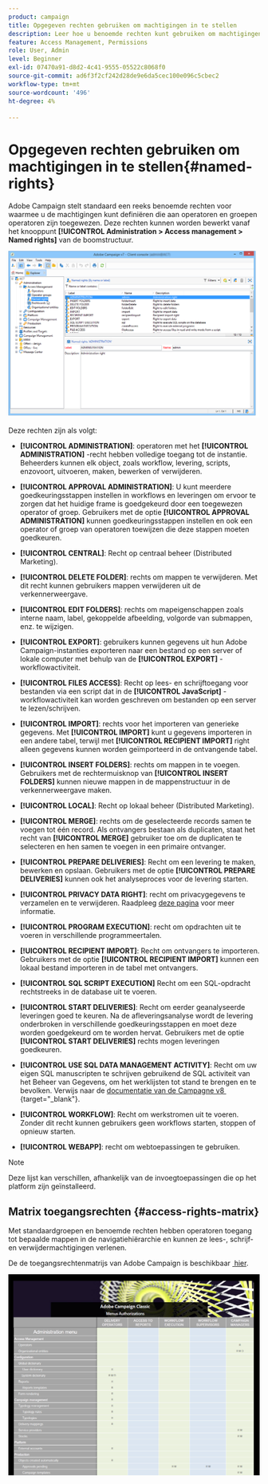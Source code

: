 ```yaml
---
product: campaign
title: Opgegeven rechten gebruiken om machtigingen in te stellen
description: Leer hoe u benoemde rechten kunt gebruiken om machtigingen in te stellen
feature: Access Management, Permissions
role: User, Admin
level: Beginner
exl-id: 07470a91-d8d2-4c41-9555-05522c8068f0
source-git-commit: ad6f3f2cf242d28de9e6da5cec100e096c5cbec2
workflow-type: tm+mt
source-wordcount: '496'
ht-degree: 4%

---
```


# Opgegeven rechten gebruiken om machtigingen in te stellen{#named-rights}

Adobe Campaign stelt standaard een reeks benoemde rechten voor waarmee u de machtigingen kunt definiëren die aan operatoren en groepen operatoren zijn toegewezen. Deze rechten kunnen worden bewerkt vanaf het knooppunt **[!UICONTROL Administration > Access management > Named rights]** van de boomstructuur.

![](assets/s_ncs_admin_named_rights.png)

Deze rechten zijn als volgt:

* **[!UICONTROL ADMINISTRATION]**: operatoren met het **[!UICONTROL ADMINISTRATION]** -recht hebben volledige toegang tot de instantie. Beheerders kunnen elk object, zoals workflow, levering, scripts, enzovoort, uitvoeren, maken, bewerken of verwijderen.

* **[!UICONTROL APPROVAL ADMINISTRATION]**: U kunt meerdere goedkeuringsstappen instellen in workflows en leveringen om ervoor te zorgen dat het huidige frame is goedgekeurd door een toegewezen operator of groep. Gebruikers met de optie **[!UICONTROL APPROVAL ADMINISTRATION]** kunnen goedkeuringsstappen instellen en ook een operator of groep van operatoren toewijzen die deze stappen moeten goedkeuren.

* **[!UICONTROL CENTRAL]**: Recht op centraal beheer (Distributed Marketing).

* **[!UICONTROL DELETE FOLDER]**: rechts om mappen te verwijderen. Met dit recht kunnen gebruikers mappen verwijderen uit de verkennerweergave.

* **[!UICONTROL EDIT FOLDERS]**: rechts om mapeigenschappen zoals interne naam, label, gekoppelde afbeelding, volgorde van submappen, enz. te wijzigen.

* **[!UICONTROL EXPORT]**: gebruikers kunnen gegevens uit hun Adobe Campaign-instanties exporteren naar een bestand op een server of lokale computer met behulp van de **[!UICONTROL EXPORT]** -workflowactiviteit.

* **[!UICONTROL FILES ACCESS]**: Recht op lees- en schrijftoegang voor bestanden via een script dat in de **[!UICONTROL JavaScript]** -workflowactiviteit kan worden geschreven om bestanden op een server te lezen/schrijven.

* **[!UICONTROL IMPORT]**: rechts voor het importeren van generieke gegevens. Met **[!UICONTROL IMPORT]** kunt u gegevens importeren in een andere tabel, terwijl met **[!UICONTROL RECIPIENT IMPORT]** right alleen gegevens kunnen worden geïmporteerd in de ontvangende tabel.

* **[!UICONTROL INSERT FOLDERS]**: rechts om mappen in te voegen. Gebruikers met de rechtermuisknop van **[!UICONTROL INSERT FOLDERS]** kunnen nieuwe mappen in de mappenstructuur in de verkennerweergave maken.

* **[!UICONTROL LOCAL]**: Recht op lokaal beheer (Distributed Marketing).

* **[!UICONTROL MERGE]**: rechts om de geselecteerde records samen te voegen tot één record. Als ontvangers bestaan als duplicaten, staat het recht van **[!UICONTROL MERGE]** gebruiker toe om de duplicaten te selecteren en hen samen te voegen in een primaire ontvanger.

* **[!UICONTROL PREPARE DELIVERIES]**: Recht om een levering te maken, bewerken en opslaan. Gebruikers met de optie **[!UICONTROL PREPARE DELIVERIES]** kunnen ook het analyseproces voor de levering starten.

* **[!UICONTROL PRIVACY DATA RIGHT]**: recht om privacygegevens te verzamelen en te verwijderen. Raadpleeg [deze pagina](https://helpx.adobe.com/nl/campaign/kb/acc-privacy.html) voor meer informatie.

* **[!UICONTROL PROGRAM EXECUTION]**: recht om opdrachten uit te voeren in verschillende programmeertalen.

* **[!UICONTROL RECIPIENT IMPORT]**: Recht om ontvangers te importeren. Gebruikers met de optie **[!UICONTROL RECIPIENT IMPORT]** kunnen een lokaal bestand importeren in de tabel met ontvangers.

* **[!UICONTROL SQL SCRIPT EXECUTION]** Recht om een SQL-opdracht rechtstreeks in de database uit te voeren.

* **[!UICONTROL START DELIVERIES]**: Recht om eerder geanalyseerde leveringen goed te keuren. Na de afleveringsanalyse wordt de levering onderbroken in verschillende goedkeuringsstappen en moet deze worden goedgekeurd om te worden hervat. Gebruikers met de optie **[!UICONTROL START DELIVERIES]** rechts mogen leveringen goedkeuren.

* **[!UICONTROL USE SQL DATA MANAGEMENT ACTIVITY]**: Recht om uw eigen SQL manuscripten te schrijven gebruikend de SQL activiteit van het Beheer van Gegevens, om het werklijsten tot stand te brengen en te bevolken. Verwijs naar de [&#x200B; documentatie van de Campagne v8 &#x200B;](https://experienceleague.adobe.com/docs/campaign/automation/workflows/wf-activities/action-activities/sql-data-management.html){target="_blank"}.

* **[!UICONTROL WORKFLOW]**: Recht om werkstromen uit te voeren. Zonder dit recht kunnen gebruikers geen workflows starten, stoppen of opnieuw starten.

* **[!UICONTROL WEBAPP]**: recht om webtoepassingen te gebruiken.

>[!NOTE]
>
>Deze lijst kan verschillen, afhankelijk van de invoegtoepassingen die op het platform zijn geïnstalleerd.

## Matrix toegangsrechten {#access-rights-matrix}

Met standaardgroepen en benoemde rechten hebben operatoren toegang tot bepaalde mappen in de navigatiehiërarchie en kunnen ze lees-, schrijf- en verwijdermachtigingen verlenen.

De de toegangsrechtenmatrijs van Adobe Campaign is beschikbaar [&#x200B; hier &#x200B;](/help/platform/using/assets/access-rights-matrix.pdf).

[![afbeelding](assets/do-not-localize/user_management.png)](https://experienceleague.adobe.com/docs/campaign-classic/assets/access-rights-matrix.pdf)
